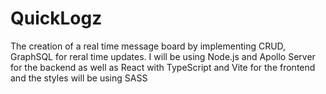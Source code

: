# QuickLogz
The creation of a real time message board by implementing CRUD, GraphSQL for reral time updates. I will be using Node.js and Apollo Server for the backend  as well as React with TypeScript and Vite for the frontend and the styles will be using SASS
